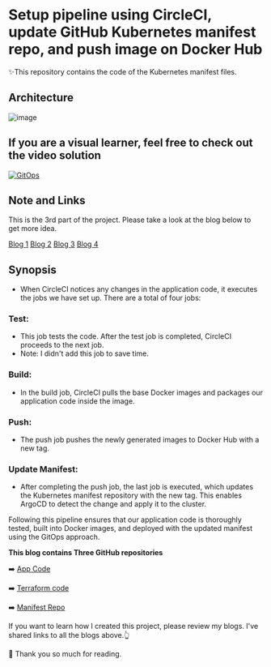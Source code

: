 # Setup pipeline using CircleCI, update GitHub Kubernetes manifest repo, and push image on Docker Hub

✨This repository contains the code of the Kubernetes manifest files.

## Architecture

![image](https://github.com/chauhan-himani/kube_manifest/assets/139420683/2539430d-eb25-47ed-a908-91dc720f7932)

## If you are a visual learner, feel free to check out the video solution
[![GitOps](https://img.youtube.com/vi/LgBnbmfsIdA/sddefault.jpg)](https://youtu.be/LgBnbmfsIdA)


## Note and Links

This is the 3rd part of the project. Please take a look at the blog below to get more idea.

[Blog 1](https://medium.com/p/71983375e550/) [Blog 2](https://medium.com/p/aa96d9a00391) [Blog 3](https://medium.com/p/e604412e959f) [Blog 4](https://medium.com/p/9e3d62e1c093)


## Synopsis
- When CircleCI notices any changes in the application code, it executes the jobs we have set up. There are a total of four jobs:

### Test: 
- This job tests the code. After the test job is completed, CircleCI proceeds to the next job. 
- Note: I didn't add this job to save time. 

### Build: 
- In the build job, CircleCI pulls the base Docker images and packages our application code inside the image.

### Push: 
- The push job pushes the newly generated images to Docker Hub with a new tag.

### Update Manifest: 
- After completing the push job, the last job is executed, which updates the Kubernetes manifest repository with the new tag. This enables ArgoCD to detect the change and apply it to the cluster.

Following this pipeline ensures that our application code is thoroughly tested, built into Docker images, and deployed with the updated manifest using the GitOps approach.

**This blog contains Three GitHub repositories**

➡️ [App Code](https://github.com/chauhan-himani/AppCode)

➡️ [Terraform code](https://github.com/chauhan-himani/kube_terraform)

➡️ [Manifest Repo](https://github.com/chauhan-himani/kube_manifest)

If you want to learn how I created this project, please review my blogs. I've shared links to all the blogs above.👆

🙏 Thank you so much for reading.
